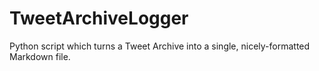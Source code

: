 TweetArchiveLogger
==================

Python script which turns a Tweet Archive into a single, nicely-formatted Markdown file.
